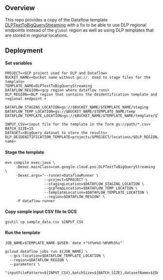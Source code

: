
## Overview
This repo provides a copy of the Dataflow template [DLPTextToBigQueryStreaming](https://github.com/GoogleCloudPlatform/DataflowTemplates/blob/main/v1/src/main/java/com/google/cloud/teleport/templates/DLPTextToBigQueryStreaming.java) with a fix to 
be able to use DLP regional endpoints instead of the `global` region as well as 
using DLP templates that are stored in regional locations.

## Deployment

#### Set variables
```
PROJECT=<GCP project used for DLP and Dataflow>
BUCKET_NAME=<bucket name without gs://. Used to stage files for the template>
TEMPLATE_NAME=DLPTextToBigQueryStreaming
DATAFLOW_REGION=<gcp region where dataflow runs>
DLP_REGION=<DLP region that contains the deidentification template and regional endpoint >

DATAFLOW_STAGING_LOCATION=gs://$BUCKET_NAME/$TEMPLATE_NAME/staging
DATAFLOW_TEMP_LOCATION=gs://$BUCKET_NAME/$TEMPLATE_NAME/temp
DATAFLOW_TEMPLATE_LOCATION=gs://$BUCKET_NAME/$TEMPLATE_NAME/template/$TEMPLATE_NAME

INPUT_CSV=<input file for the template in the form gs://path/*.csv>
BATCH_SIZE=15
DATASET=<BigQuery dataset to store the results>
DLP_DEIDENITIFICATION_TEMPLATE=projects/$PROJECT/locations/$DLP_REGION/deidentifyTemplates/<template name>
```

#### Stage the template
```
mvn compile exec:java \
     -Dexec.mainClass=com.google.cloud.pso.DLPTextToBigQueryStreaming \
     -Dexec.args="--runner=DataflowRunner \
                  --project=$PROJECT \
                  --stagingLocation=$DATAFLOW_STAGING_LOCATION \
                  --gcpTempLocation=$DATAFLOW_TEMP_LOCATION \
                  --templateLocation=$DATAFLOW_TEMPLATE_LOCATION \
                  --region=$DATAFLOW_REGION" \
     -P dataflow-runner
```

#### Copy sample input CSV file to GCS
```
gsutil cp sample_data.csv $INPUT_CSV
```

#### Run the template
```
JOB_NAME=$TEMPLATE_NAME-$USER-`date +"%Y%m%d-%H%M%S%z"`

gcloud dataflow jobs run ${JOB_NAME} \
  --gcs-location=$DATAFLOW_TEMPLATE_LOCATION \
  --region=$DATAFLOW_REGION \
  --parameters \
  "inputFilePattern=${INPUT_CSV},batchSize=${BATCH_SIZE},datasetName=${DATASET},dlpProjectId=${PROJECT},deidentifyTemplateName=${DLP_DEIDENITIFICATION_TEMPLATE},dlpRegion=${DLP_REGION}"
```